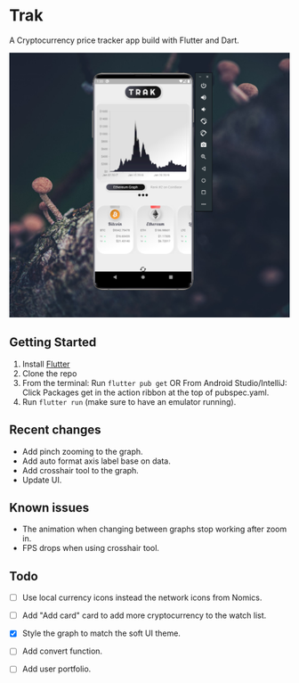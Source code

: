 # Trak

A Cryptocurrency price tracker app build with Flutter and Dart.

![](images/image.png)

## Getting Started

1. Install [Flutter](https://flutter.io)
2. Clone the repo
3. From the terminal: Run `flutter pub get` OR 
   From Android Studio/IntelliJ: Click Packages get in the action ribbon at the top of pubspec.yaml.
4. Run `flutter run` (make sure to have an emulator running).

## Recent changes
- Add pinch zooming to the graph.
- Add auto format axis label base on data.
- Add crosshair tool to the graph.
- Update UI.
## Known issues
- The animation when changing between graphs stop working after zoom in.
- FPS drops when using crosshair tool.

## Todo

- [ ] Use local currency icons instead the network icons from Nomics.
- [ ] Add "Add card" card to add more cryptocurrency to the watch list.
- [x] Style the graph to match the soft UI theme.
- [ ] Add convert function.
- [ ] Add user portfolio.

